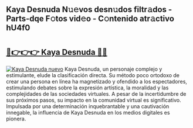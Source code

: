 ## Kaya Desnuda N𝚞𝚎vos desn𝚞dos filtr𝚊dos - Parts-dqe F𝚘tos vid𝚎o - C𝚘ntenido atr𝚊ctivo hU4f0

# <h2><a href="http://mb7au8.tromn.icu/?c=Kaya+Desnuda">🔗👉👉👉 Kaya Desnuda 🔗🔗</a></h2>

[![Kaya Desnuda nuevo](https://i.imgur.com/pEAQMta.gif)](http://mb7au8.tromn.icu/?c=Kaya+Desnuda)
Kaya Desnuda, un personaje complejo y estimulante, elude la clasificación directa. Su método poco ortodoxo de crear una persona en línea ha magnetizado y ofendido a los espectadores, estimulando debates sobre la expresión artística, la moralidad y las complejidades de las sociedades virtuales. A pesar de la incertidumbre de sus próximos pasos, su impacto en la comunidad virtual es significativo. Impulsada por una determinación inquebrantable y una cautivación innegable, la influencia de Kaya Desnuda en los medios digitales es pionera.
